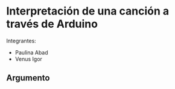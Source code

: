 # Interpretación de una canción a través de Arduino

Integrantes:
* Paulina Abad
* Venus Igor

## Argumento
